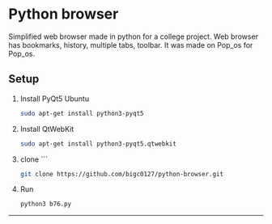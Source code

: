 # Python browser
Simplified web browser made in python for a college project.
Web browser has bookmarks, history, multiple tabs, toolbar.
It was made on Pop_os for Pop_os.
## Setup

1. Install PyQt5
    Ubuntu
    ```sh
    sudo apt-get install python3-pyqt5	

    ```

2. Install QtWebKit

    ```sh
    sudo apt-get install python3-pyqt5.qtwebkit
3. clone    ```
    ```sh
    git clone https://github.com/bigc0127/python-browser.git
    ```
4. Run
    ```sh
    python3 b76.py 
    ```
***
